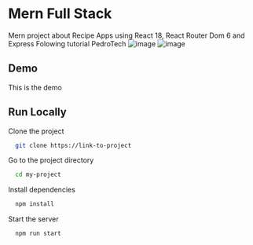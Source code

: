 
# Mern Full Stack

Mern project about Recipe Apps using React 18, React Router Dom 6 and Express
Folowing tutorial PedroTech
![image](https://github.com/paresiqbal/mern-recipe/assets/73816062/90c6cd0c-eeb4-49bd-b619-3e2621ec6987)
![image](https://github.com/paresiqbal/mern-recipe/assets/73816062/f320209b-0c07-4e3f-84a2-34f269ec863f)

## Demo

This is the demo

## Run Locally

Clone the project

```bash
  git clone https://link-to-project
```

Go to the project directory

```bash
  cd my-project
```

Install dependencies

```bash
  npm install
```

Start the server

```bash
  npm run start
```

